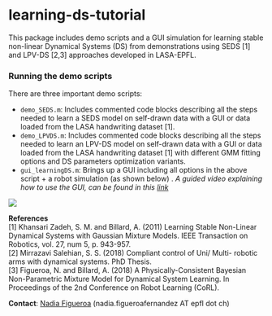 # learning-ds-tutorial
This package includes demo scripts and a GUI simulation for learning stable non-linear Dynamical Systems (DS) from demonstrations using SEDS [1] and LPV-DS [2,3] approaches developed in LASA-EPFL.

### Running the demo scripts
There are three important demo scripts:
 - ```demo_SEDS.m```: Includes commented code blocks describing all the steps needed to learn a SEDS model on self-drawn data with a GUI or data loaded from the LASA handwriting dataset [1].
 - ```demo_LPVDS.m```: Includes commented code blocks describing all the steps needed to learn an LPV-DS model on self-drawn data with a GUI or data loaded from the LASA handwriting dataset [1] with different GMM fitting options and DS parameters optimization variants. 
- ```gui_learningDS.m```: Brings up a GUI including all options in the above script + a robot simulation (as shown below) . 
*A guided video explaining how to use the GUI, can be found in this [link](https://www.youtube.com/watch?v=5fQO9Oluih0)*

[![](https://github.com/nbfigueroa/learning-ds-tutorial/blob/master/img/GUI_2.png)](https://www.youtube.com/watch?v=5fQO9Oluih0)


**References**     
[1] Khansari Zadeh, S. M. and Billard, A. (2011) Learning Stable Non-Linear Dynamical Systems with Gaussian Mixture Models. IEEE Transaction on Robotics, vol. 27, num 5, p. 943-957.    
[2] Mirrazavi Salehian, S. S. (2018) Compliant control of Uni/ Multi- robotic arms with dynamical systems. PhD Thesis.  
[3] Figueroa, N. and Billard, A. (2018) A Physically-Consistent Bayesian Non-Parametric Mixture Model for Dynamical System Learning. In Proceedings of the 2nd Conference on Robot Learning (CoRL).

**Contact**: [Nadia Figueroa](http://lasa.epfl.ch/people/member.php?SCIPER=238387) (nadia.figueroafernandez AT epfl dot ch)
